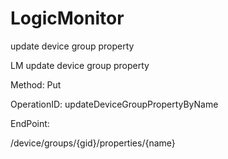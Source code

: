 #     LogicMonitor


update device group property

LM update device group property

Method: Put

OperationID: updateDeviceGroupPropertyByName

EndPoint:

/device/groups/{gid}/properties/{name}
